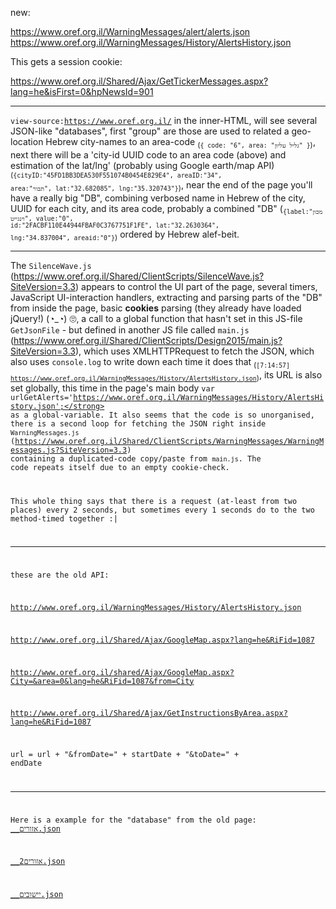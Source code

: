 new:

https://www.oref.org.il/WarningMessages/alert/alerts.json
https://www.oref.org.il/WarningMessages/History/AlertsHistory.json

This gets a session cookie:

https://www.oref.org.il/Shared/Ajax/GetTickerMessages.aspx?lang=he&isFirst=0&hpNewsId=901

- - - - - - - - - - - - - -

<code>view-source:https://www.oref.org.il/</code> in the inner-HTML, will see several JSON-like "databases", 
first "group" are those are used to related a geo-location Hebrew city-names to an area-code <sub>(<code>{ code: "6", area: "גליל עליון" }</code>)</sub>, 
next there will be a 'city-id UUID code to an area code (above) and estimation of the lat/lng' (probably using Google earth/map API) <sub>(<code>{cityID:"45FD1BB3DEA530F551074B0454E829E4", areaID:"34", area:"תבור", lat:"32.682085", lng:"35.320743"}</code>)</sub>, 
near the end of the page you'll have a really big "DB", combining verbosed name in Hebrew of the city, UUID for each city, and its area code, probably a combined "DB" (<sub><code>{label:"מכון וינגייט", value:"0", id:"2FACBF110E44944FBAF0C3767751F1FE", lat:"32.2630364", lng:"34.837004", areaid:"0"}</code>)</sub> ordered by Hebrew alef-beit.

- - - - - - - - - - - - - -

The <code>SilenceWave.js</code> (https://www.oref.org.il/Shared/ClientScripts/SilenceWave.js?SiteVersion=3.3) appears to control the UI part of the page, several timers, JavaScript UI-interaction handlers, extracting and parsing parts of the "DB" from inside the page, basic <strong>cookies</strong> parsing (they already have loaded jQuery!) (◔_◔) 🙄, a call to a global function that hasn't set in this JS-file <code>GetJsonFile</code> - but defined in another JS file called <code>main.js</code> (https://www.oref.org.il/Shared/ClientScripts/Design2015/main.js?SiteVersion=3.3), 
which uses XMLHTTPRequest to fetch the JSON, which also uses <code>console.log</code> to write down each time it does that <sub>(<code>[7:14:57] https://www.oref.org.il/WarningMessages/History/AlertsHistory.json</code>)</sub>, 
its URL is also set globally, this time in the page's main body <code>var urlGetAlerts='https://www.oref.org.il/WarningMessages/History/AlertsHistory.json';</strong> as a global-variable. 
It also seems that the code is so unorganised, there is a second loop for fetching the JSON right inside <code>WarningMessages.js</code> (https://www.oref.org.il/Shared/ClientScripts/WarningMessages/WarningMessages.js?SiteVersion=3.3) 
containing a duplicated-code copy/paste from <code>main.js</code>. The code repeats itself due to an empty cookie-check.

This whole thing says that there is a request (at-least from two places) every 2 seconds, but sometimes every 1 seconds do to the two method-timed together :|

- - - - - - - - - - - - - -

these are the old API:


http://www.oref.org.il/WarningMessages/History/AlertsHistory.json

http://www.oref.org.il/Shared/Ajax/GoogleMap.aspx?lang=he&RiFid=1087

http://www.oref.org.il/shared/Ajax/GoogleMap.aspx?City=&area=0&lang=he&RiFid=1087&from=City

http://www.oref.org.il/Shared/Ajax/GetInstructionsByArea.aspx?lang=he&RiFid=1087

url             = url + "&fromDate=" + startDate + "&toDate=" + endDate


- - - - - 

Here is a example for the "database" from the old page:
<a href="https://github.com/eladkarako/Informatics/blob/master/__%D7%90%D7%96%D7%95%D7%A8%D7%99%D7%9D.json">__אזורים.json</a>

<a href="https://github.com/eladkarako/Informatics/blob/master/__%D7%90%D7%96%D7%95%D7%A8%D7%99%D7%9D2.json">__אזורים2.json</a>

<a href="https://github.com/eladkarako/Informatics/blob/master/__%D7%99%D7%99%D7%A9%D7%95%D7%91%D7%99%D7%9D.json">__יישובים.json</a>

